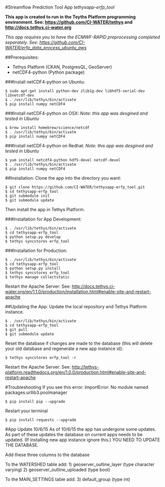 #Streamflow Prediction Tool App
*tethysapp-erfp_tool*

**This app is created to run in the Teyths Platform programming environment.
See: https://github.com/CI-WATER/tethys and http://docs.tethys.ci-water.org**

*This app requires you to have the ECMWF-RAPID preprocessing completed 
separately. See: https://github.com/CI-WATER/erfp_data_process_ubuntu_aws*

##Prerequisites:
- Tethys Platform (CKAN, PostgresQL, GeoServer)
- netCDF4-python (Python package)

###Install netCDF4-python on Ubuntu:
```
$ sudo apt-get install python-dev zlib1g-dev libhdf5-serial-dev libnetcdf-dev
$ . /usr/lib/tethys/bin/activate
$ pip install numpy netCDF4
```
###Install netCDF4-python on OSX:
*Note: this app was desgined and tested in Ubuntu*
```
$ brew install homebrew/science/netcdf
$ . /usr/lib/tethys/bin/activate
$ pip install numpy netCDF4
```
###Install netCDF4-python on Redhat:
*Note: this app was desgined and tested in Ubuntu*
```
$ yum install netcdf4-python hdf5-devel netcdf-devel
$ . /usr/lib/tethys/bin/activate
$ pip install numpy netCDF4
```
##Installation:
Clone the app into the directory you want:
```
$ git clone https://github.com/CI-WATER/tethysapp-erfp_tool.git
$ cd tethysapp-erfp_tool
$ git submodule init
$ git submodule update
```
Then install the app in Tethys Platform.

###Installation for App Development:
```
$ . /usr/lib/tethys/bin/activate
$ cd tethysapp-erfp_tool
$ python setup.py develop
$ tethys syncstores erfp_tool
```
###Installation for Production:
```
$ . /usr/lib/tethys/bin/activate
$ cd tethysapp-erfp_tool
$ python setup.py install
$ tethys syncstores erfp_tool
$ tethys manage collectstatic
```
Restart the Apache Server:
See: http://docs.tethys.ci-water.org/en/1.1.0/production/installation.html#enable-site-and-restart-apache

##Updating the App:
Update the local repository and Tethys Platform instance.
```
$ . /usr/lib/tethys/bin/activate
$ cd tethysapp-erfp_tool
$ git pull
$ git submodule update
```
Reset the database if changes are made to the database (this will delete your old database and regenerate a new app instance id):
```
$ tethys syncstores erfp_tool -r
```
Restart the Apache Server:
See: http://tethys-platform.readthedocs.org/en/1.0.0/production.html#enable-site-and-restart-apache

#Troubleshooting
If you see this error:
ImportError: No module named packages.urllib3.poolmanager
```
$ pip install pip --upgrade
```
Restart your terminal
```
$ pip install requests --upgrade
```

#App Update 10/6/15
As of 10/6/15 the app has undergone some updates. As part of these updates the database on current apps needs to be updated. (If installing new app instance ignore this.)
YOU NEED TO UPDATE THE DATABASE. 

Add these three columns to the database

To the WATERSHED table add:
    1) geoserver_outline_layer   (type character varying)
    2) geoserver_outline_uploaded   (type bool)

To the MAIN_SETTINGS table add:
    3) default_group   (type int)
